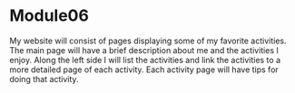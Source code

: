 # Module06
My website will consist of pages displaying some of my favorite activities. The main page will have a brief description about me and the activities I enjoy. Along the left side I will list the activities and link the activities to a more detailed page of each activity. Each activity page will have tips for doing that activity.

